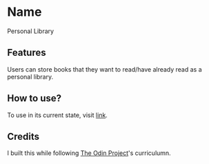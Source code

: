 # Name

Personal Library

## Features

Users can store books that they want to read/have already read as a personal library.

## How to use?

To use in its current state, visit [link](link).

## Credits

I built this while following [The Odin Project](https://www.theodinproject.com/)'s curriculumn.
